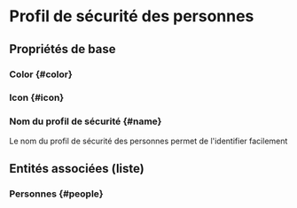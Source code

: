 <!--- THIS FILE IS GENERATED PLEASE DO NOT EDIT IT DIRECTLY --->
# Profil de sécurité des personnes



## Propriétés de base

### Color {#color}
        

### Icon {#icon}
        

### Nom du profil de sécurité {#name}
        
Le nom du profil de sécurité des personnes permet de l'identifier facilement



## Entités associées (liste)

### Personnes {#people}
        




